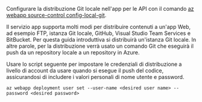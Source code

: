Configurare la distribuzione Git locale nell'app per le API con il comando [az webapp source-control config-local-git](/cli/azure/appservice/web/source-control#config-local-git).   

Il servizio app supporta molti modi per distribuire contenuti a un'app Web, ad esempio FTP, istanza Git locale, GitHub, Visual Studio Team Services e BitBucket. Per questa guida introduttiva si distribuirà un'istanza Git locale. In altre parole, per la distribuzione verrà usato un comando Git che eseguirà il push da un repository locale a un repository in Azure.  

Usare lo script seguente per impostare le credenziali di distribuzione a livello di account da usare quando si esegue il push del codice, assicurandosi di includere i valori personali di nome utente e password.   

```azurecli-interactive
az webapp deployment user set --user-name <desired user name> --password <desired password>
```
